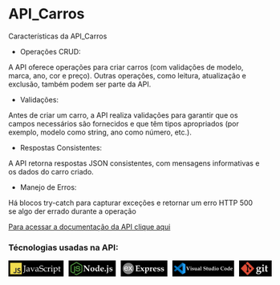 # API_Carros
 
 Características da API_Carros

- Operações CRUD:

A API oferece operações para criar carros (com validações de  modelo, marca, ano,
cor e preço). Outras operações, como leitura, atualização e exclusão, também
podem ser parte da API.

- Validações:

Antes de criar um carro, a API realiza validações para garantir que os campos
necessários são fornecidos e que têm tipos apropriados (por exemplo, modelo como
string, ano como número, etc.).

- Respostas Consistentes:

A API retorna respostas JSON consistentes, com mensagens informativas e os dados
do carro criado.

- Manejo de Erros:

Há blocos try-catch para capturar exceções e retornar um erro HTTP 500 se algo der errado durante a operação

<a href="https://documenter.getpostman.com/view/34269147/2sA3BuW8vo">
Para acessar a documentação da API clique aqui
</a>

### Técnologias usadas na API:

<div style="display: flex; gap: 10px;">
  <img src="./images/javaScript.jpg" style="width: 110px; height: auto;" alt="JavaScript">
  <img src="./images/nodeJs.jpg" style="width: 110px; height: 32px;" alt="Node.js">
  <img src="./images/express.jpg" style="width: 110px; height: 32px;" alt="Express.js">
  <img src="./images/vsCode.jpg" style="width: 140px; height: 32px;" alt="VS Code">
  <img src="./images/git.jpg" style="width: 75px; height: 32px;" alt="Git">
</div>



